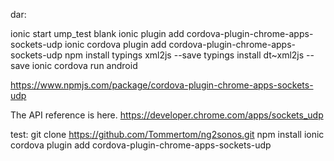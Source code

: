 dar:

ionic start ump_test blank
ionic plugin add cordova-plugin-chrome-apps-sockets-udp
ionic cordova plugin add cordova-plugin-chrome-apps-sockets-udp
npm install typings xml2js --save
typings install dt~xml2js --save
ionic cordova run android

https://www.npmjs.com/package/cordova-plugin-chrome-apps-sockets-udp

The API reference is here. https://developer.chrome.com/apps/sockets_udp

test: git clone https://github.com/Tommertom/ng2sonos.git
npm install
ionic cordova plugin add cordova-plugin-chrome-apps-sockets-udp